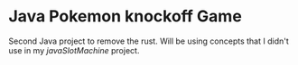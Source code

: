 # Java Pokemon knockoff Game
Second Java project to remove the rust. Will be using concepts that I didn't use in my *javaSlotMachine* project.